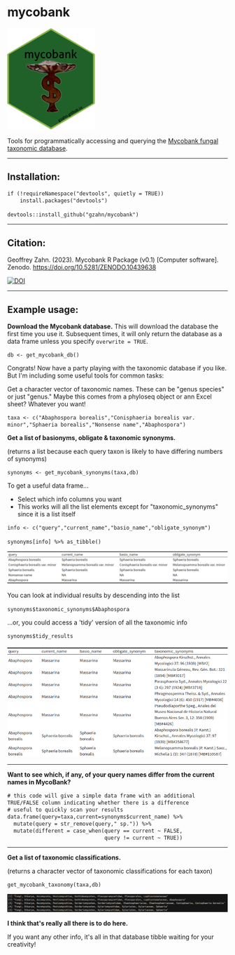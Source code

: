 # mycobank

<img src="https://github.com/gzahn/mycobank/blob/main/media/mycobank_hex_sticker2.png" alt="drawing" width="200"/>


Tools for programmatically accessing and querying the [Mycobank fungal taxonomic database](https://www.mycobank.org).

___

## Installation:

```
if (!requireNamespace("devtools", quietly = TRUE))
    install.packages("devtools")
    
devtools::install_github("gzahn/mycobank")
```

___

## Citation:

Geoffrey Zahn. (2023). Mycobank R Package (v0.1) [Computer software]. Zenodo. https://doi.org/10.5281/ZENODO.10439638

[![DOI](https://zenodo.org/badge/736449862.svg)](https://zenodo.org/doi/10.5281/zenodo.10439638)



___


## Example usage:

**Download the Mycobank database.** This will download the database the first time you use it. Subsequent times, it will only return the database as a data frame unless you specify `overwrite = TRUE`.

```
db <- get_mycobank_db()
```

Congrats! Now have a party playing with the taxonomic database if you like. But I'm including some useful tools for common tasks:

Get a character vector of taxonomic names. These can be "genus species" or just "genus." Maybe this comes from a phyloseq object or ann Excel sheet? Whatever you want!

```
taxa <- c("Abaphospora borealis","Conisphaeria borealis var. minor","Sphaeria borealis","Nonsense name","Abaphospora")
```

**Get a list of basionyms, obligate & taxonomic synonyms.**

(returns a list because each query taxon is likely to have differing numbers of synonyms)

```
synonyms <- get_mycobank_synonyms(taxa,db)
```

To get a useful data frame...
 - Select which info columns you want
 - This works will all the list elements except for "taxonomic_synonyms" since it is a list itself

```
info <- c("query","current_name","basio_name","obligate_synonym")

synonyms[info] %>% as_tibble()
```
<img src="https://github.com/gzahn/mycobank/blob/main/media/screenshot1.png" alt="tibble1"/>


You can look at individual results by descending into the list

`synonyms$taxonomic_synonyms$Abaphospora`

...or, you could access a 'tidy' version of all the taxonomic info
```
synonyms$tidy_results
```
<img src="https://github.com/gzahn/mycobank/blob/main/media/screenshot2.png" alt="tibble2_tidy"/>

___

**Want to see which, if any, of your query names differ from the current names in MycoBank?**

```
# this code will give a simple data frame with an additional TRUE/FALSE column indicating whether there is a difference
# useful to quickly scan your results
data.frame(query=taxa,current=synonyms$current_name) %>% 
  mutate(query = str_remove(query," sp.")) %>% 
  mutate(different = case_when(query == current ~ FALSE,
                               query != current ~ TRUE))
```

___


**Get a list of taxonomic classifications.**

(returns a character vector of taxonomic classifications for each taxon)

```
get_mycobank_taxonomy(taxa,db)
```

<img src="https://github.com/gzahn/mycobank/blob/main/media/screenshot3.png" alt="tibble3"/>


**I think that's really all there is to do here.**

If you want any other info, it's all in that database tibble waiting for your creativity!

<br>

<br>

